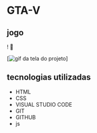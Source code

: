 # GTA-V
## jogo

! 🤟

[<img src="." alt="gif da tela do projeto">]

## tecnologias utilizadas

- HTML
- CSS
- VISUAL STUDIO CODE
- GIT
- GITHUB
- js